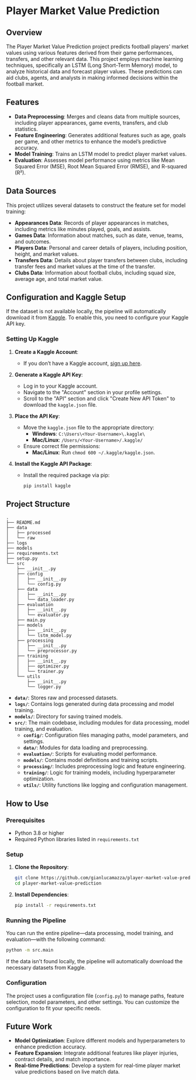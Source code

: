 # Player Market Value Prediction

## Overview

The Player Market Value Prediction project predicts football players' market values using various features derived from their game performances, transfers, and other relevant data. This project employs machine learning techniques, specifically an LSTM (Long Short-Term Memory) model, to analyze historical data and forecast player values. These predictions can aid clubs, agents, and analysts in making informed decisions within the football market.

## Features

- **Data Preprocessing**: Merges and cleans data from multiple sources, including player appearances, game events, transfers, and club statistics.
- **Feature Engineering**: Generates additional features such as age, goals per game, and other metrics to enhance the model’s predictive accuracy.
- **Model Training**: Trains an LSTM model to predict player market values.
- **Evaluation**: Assesses model performance using metrics like Mean Squared Error (MSE), Root Mean Squared Error (RMSE), and R-squared (R²).

## Data Sources

This project utilizes several datasets to construct the feature set for model training:

- **Appearances Data**: Records of player appearances in matches, including metrics like minutes played, goals, and assists.
- **Games Data**: Information about matches, such as date, venue, teams, and outcomes.
- **Players Data**: Personal and career details of players, including position, height, and market values.
- **Transfers Data**: Details about player transfers between clubs, including transfer fees and market values at the time of the transfer.
- **Clubs Data**: Information about football clubs, including squad size, average age, and total market value.

## Configuration and Kaggle Setup

If the dataset is not available locally, the pipeline will automatically download it from [Kaggle](https://www.kaggle.com/). To enable this, you need to configure your Kaggle API key.

### Setting Up Kaggle

1. **Create a Kaggle Account**:
   - If you don’t have a Kaggle account, [sign up here](https://www.kaggle.com/account/login?phase=startSignup).

2. **Generate a Kaggle API Key**:
   - Log in to your Kaggle account.
   - Navigate to the "Account" section in your profile settings.
   - Scroll to the "API" section and click "Create New API Token" to download the `kaggle.json` file.

3. **Place the API Key**:
   - Move the `kaggle.json` file to the appropriate directory:
     - **Windows**: `C:\Users\<Your-Username>\.kaggle\`
     - **Mac/Linux**: `/Users/<Your-Username>/.kaggle/`
   - Ensure correct file permissions:
     - **Mac/Linux**: Run `chmod 600 ~/.kaggle/kaggle.json`.

4. **Install the Kaggle API Package**:
   - Install the required package via pip:
     ```bash
     pip install kaggle
     ```

## Project Structure

```plaintext
.
├── README.md
├── data
│   ├── processed
│   └── raw
├── logs
├── models
├── requirements.txt
├── setup.py
└── src
    ├── __init__.py
    ├── config
    │   ├── __init__.py
    │   └── config.py
    ├── data
    │   ├── __init__.py
    │   └── data_loader.py
    ├── evaluation
    │   ├── __init__.py
    │   └── evaluator.py
    ├── main.py
    ├── models
    │   ├── __init__.py
    │   └── lstm_model.py
    ├── processing
    │   ├── __init__.py
    │   └── preprocessor.py
    ├── training
    │   ├── __init__.py
    │   ├── optimizer.py
    │   └── trainer.py
    └── utils
        ├── __init__.py
        └── logger.py
```

- **`data/`**: Stores raw and processed datasets.
- **`logs/`**: Contains logs generated during data processing and model training.
- **`models/`**: Directory for saving trained models.
- **`src/`**: The main codebase, including modules for data processing, model training, and evaluation.
  - **`config/`**: Configuration files managing paths, model parameters, and settings.
  - **`data/`**: Modules for data loading and preprocessing.
  - **`evaluation/`**: Scripts for evaluating model performance.
  - **`models/`**: Contains model definitions and training scripts.
  - **`processing/`**: Includes preprocessing logic and feature engineering.
  - **`training/`**: Logic for training models, including hyperparameter optimization.
  - **`utils/`**: Utility functions like logging and configuration management.

## How to Use

### Prerequisites

- Python 3.8 or higher
- Required Python libraries listed in `requirements.txt`

### Setup

1. **Clone the Repository**:

   ```bash
   git clone https://github.com/gianlucamazza/player-market-value-prediction.git
   cd player-market-value-prediction
   ```

2. **Install Dependencies**:

   ```bash
   pip install -r requirements.txt
   ```

### Running the Pipeline

You can run the entire pipeline—data processing, model training, and evaluation—with the following command:

```bash
python -m src.main
```

If the data isn't found locally, the pipeline will automatically download the necessary datasets from Kaggle.

### Configuration

The project uses a configuration file (`config.py`) to manage paths, feature selection, model parameters, and other settings. You can customize the configuration to fit your specific needs.

## Future Work

- **Model Optimization**: Explore different models and hyperparameters to enhance prediction accuracy.
- **Feature Expansion**: Integrate additional features like player injuries, contract details, and match importance.
- **Real-time Predictions**: Develop a system for real-time player market value predictions based on live match data.

